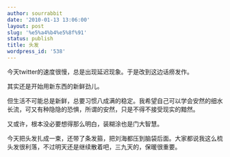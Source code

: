```yaml
---
author: sourrabbit
date: '2010-01-13 13:06:00'
layout: post
slug: '%e5%a4%b4%e5%8f%91'
status: publish
title: 头发
wordpress_id: '538'
---
```


今天twitter的速度很慢，总是出现延迟现象。于是改到这边话痨发作。

其实还是开始用新东西的新鲜劲儿。

但生活不可能总是新鲜，总要习惯八成满的稳定。我希望自己可以学会安然的细水长流，可又有种隐隐的恐惧，所谓的安然，只是不得不接受现实的黯然。

又或许，根本没必要想得那么明白，装糊涂也是门大智慧。

今天把头发扎成一束，还带了条发箍，把刘海都压到脑袋后面。大家都说我这么梳头发很利落，不过明天还是继续散着吧，三九天的，保暖很重要。

